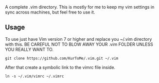 A complete .vim directory. This is mostly for me to keep my vim settings in sync across machines, but feel free to use it.

Usage
-----
To use just have Vim version  7 or higher and replace you ~/.vim directory with this. BE CAREFUL NOT TO BLOW AWAY YOUR .vim FOLDER UNLESS YOU REALLY WANT TO.

	git clone https://github.com/KurToMe/.vim.git ~/.vim


After that create a symbolic link to the vimrc file inside.

	ln -s ~/.vim/vimrc ~/.vimrc
